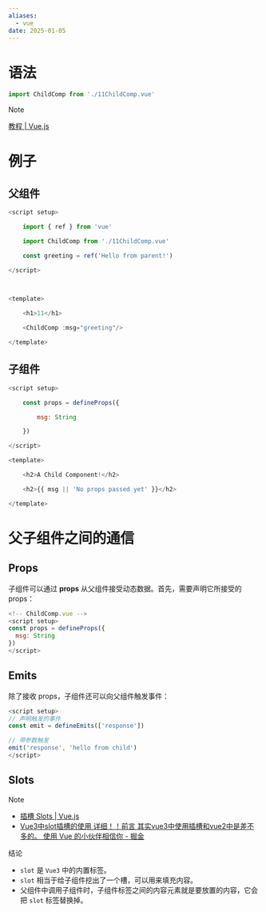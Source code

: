 ```yaml
---
aliases:
  - vue
date: 2025-01-05
---
```


# 语法

```js
import ChildComp from './11ChildComp.vue'
```

> [!Note]
> [教程 | Vue.js](https://cn.vuejs.org/tutorial/#step-11)

# 例子

## 父组件

```js
<script setup>

    import { ref } from 'vue'

    import ChildComp from './11ChildComp.vue'

    const greeting = ref('Hello from parent!')

</script>

  

<template>

    <h1>11</h1>

    <ChildComp :msg="greeting"/>

</template>
```

## 子组件

```js
<script setup>

    const props = defineProps({

        msg: String

    })

</script>

<template>

    <h2>A Child Component!</h2>

    <h2>{{ msg || 'No props passed yet' }}</h2>

</template>
```

# 父子组件之间的通信

## Props

子组件可以通过 **props** 从父组件接受动态数据。首先，需要声明它所接受的 props：

```js
<!-- ChildComp.vue -->
<script setup>
const props = defineProps({
  msg: String
})
</script>
```

## Emits

除了接收 props，子组件还可以向父组件触发事件：

```js
<script setup>
// 声明触发的事件
const emit = defineEmits(['response'])

// 带参数触发
emit('response', 'hello from child')
</script>
```

## Slots

> [!Note]
- [插槽 Slots | Vue.js](https://cn.vuejs.org/guide/components/slots)
- [Vue3中slot插槽的使用 详细！！前言 其实vue3中使用插槽和vue2中是差不多的。 使用 Vue 的小伙伴相信你 - 掘金](https://juejin.cn/post/7197970175479611451)

结论

- `slot` 是 `Vue3` 中的内置标签。
- `slot` 相当于给子组件挖出了一个槽，可以用来填充内容。
- 父组件中调用子组件时，子组件标签之间的内容元素就是要放置的内容，它会把 `slot` 标签替换掉。
  
